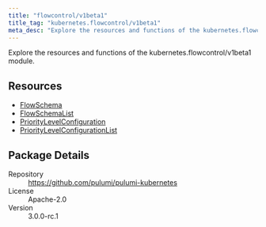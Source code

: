 ```yaml
---
title: "flowcontrol/v1beta1"
title_tag: "kubernetes.flowcontrol/v1beta1"
meta_desc: "Explore the resources and functions of the kubernetes.flowcontrol/v1beta1 module."
---
```


<!-- WARNING: this file was generated by Pulumi Docs Generator. -->
<!-- Do not edit by hand unless you're certain you know what you are doing! -->

Explore the resources and functions of the kubernetes.flowcontrol/v1beta1 module.

<h2 id="resources">Resources</h2>
<ul class="api">
    <li><a href="flowschema" title="FlowSchema"><span class="symbol resource"></span>FlowSchema</a></li>
    <li><a href="flowschemalist" title="FlowSchemaList"><span class="symbol resource"></span>FlowSchemaList</a></li>
    <li><a href="prioritylevelconfiguration" title="PriorityLevelConfiguration"><span class="symbol resource"></span>PriorityLevelConfiguration</a></li>
    <li><a href="prioritylevelconfigurationlist" title="PriorityLevelConfigurationList"><span class="symbol resource"></span>PriorityLevelConfigurationList</a></li>
</ul>

<h2 id="package-details">Package Details</h2>
<dl class="package-details">
	<dt>Repository</dt>
	<dd><a href="https://github.com/pulumi/pulumi-kubernetes">https://github.com/pulumi/pulumi-kubernetes</a></dd>
	<dt>License</dt>
	<dd>Apache-2.0</dd>
	<dt>Version</dt>
	<dd>3.0.0-rc.1</dd>
</dl>


